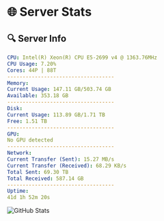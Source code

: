 # 🌐 Server Stats
## 🔍 Server Info
```yaml
CPU: Intel(R) Xeon(R) CPU E5-2699 v4 @ 1363.76MHz
CPU Usage: 7.20%
Cores: 44P | 88T
-----------------------------------
Memory:
Current Usage: 147.11 GB/503.74 GB
Available: 353.18 GB
-----------------------------------
Disk:
Current Usage: 113.89 GB/1.71 TB
Free: 1.51 TB
-----------------------------------
GPU:
No GPU detected
-----------------------------------
Network:
Current Transfer (Sent): 15.27 MB/s
Current Transfer (Received): 68.29 KB/s
Total Sent: 69.30 TB
Total Received: 587.14 GB
-----------------------------------
Uptime:
41d 1h 52m 20s
```
![GitHub Stats](https://img.shields.io/badge/Updated-2025-04-17_23:15:09-blue)